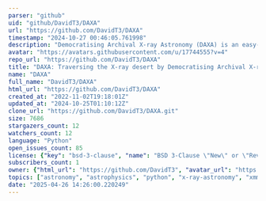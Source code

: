 ```yaml
---
parser: "github"
uid: "github/DavidT3/DAXA"
url: "https://github.com/DavidT3/DAXA"
timestamp: "2024-10-27 00:46:05.761998"
description: "Democratising Archival X-ray Astronomy (DAXA) is an easy-to-use Python module for downloading multi-mission X-ray telescope data and processing it into usable archives. Users can acquire entire archives, or filter observations based on ID/positions/time. Supports XMM; partial support eROSITA, Chandra, NuSTAR, Swift, Suzaku, ASCA, ROSAT, INTEGRAL"
avatar: "https://avatars.githubusercontent.com/u/17744555?v=4"
repo_url: "https://github.com/DavidT3/DAXA"
title: "DAXA: Traversing the X-ray desert by Democratising Archival X-ray Astronomy"
name: "DAXA"
full_name: "DavidT3/DAXA"
html_url: "https://github.com/DavidT3/DAXA"
created_at: "2022-11-02T19:18:01Z"
updated_at: "2024-10-25T01:10:12Z"
clone_url: "https://github.com/DavidT3/DAXA.git"
size: 7686
stargazers_count: 12
watchers_count: 12
language: "Python"
open_issues_count: 85
license: {"key": "bsd-3-clause", "name": "BSD 3-Clause \"New\" or \"Revised\" License", "spdx_id": "BSD-3-Clause", "url": "https://api.github.com/licenses/bsd-3-clause", "node_id": "MDc6TGljZW5zZTU="}
subscribers_count: 1
owner: {"html_url": "https://github.com/DavidT3", "avatar_url": "https://avatars.githubusercontent.com/u/17744555?v=4", "login": "DavidT3", "type": "User"}
topics: ["astronomy", "astrophysics", "python", "x-ray-astronomy", "xmm", "chandra", "erosita", "xga", "archival-astronomy", "nustar", "rosat", "asca", "integral", "suzaku", "swift"]
date: "2025-04-26 14:26:00.220249"
---
```

